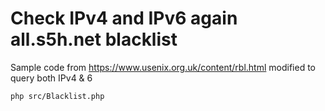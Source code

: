# Check IPv4 and IPv6 again all.s5h.net blacklist

Sample code from https://www.usenix.org.uk/content/rbl.html modified to query both IPv4 & 6

```sh
php src/Blacklist.php
```
